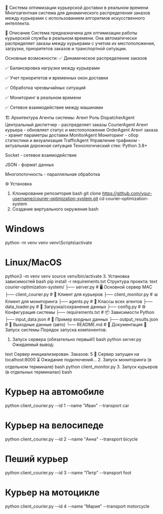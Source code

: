 🚀 Система оптимизации курьерской доставки в реальном времени
Многоагентная система для динамического распределения заказов между курьерами с использованием алгоритмов искусственного интеллекта.

🎯 Описание
Система предназначена для оптимизации работы курьерской службы в реальном времени. Она автоматически распределяет заказы между курьерами с учетом их местоположения, загрузки, приоритетов заказов и транспортной ситуации.

Основные возможности:
✅ Динамическое распределение заказов

✅ Балансировка нагрузки между курьерами

✅ Учет приоритетов и временных окон доставки

✅ Обработка чрезвычайных ситуаций

✅ Мониторинг в реальном времени

✅ Сетевое взаимодействие между машинами

🏗️ Архитектура
Агенты системы:
Агент	Роль
DispatcherAgent	Центральный диспетчер - распределяет заказы
CourierAgent	Агент курьера - обновляет статус и местоположение
OrderAgent	Агент заказа - хранит параметры доставки
MonitorAgent	Мониторинг - сбор статистики и визуализация
TrafficAgent	Управление трафиком - актуальная дорожная ситуация
Технологический стек:
Python 3.8+

Socket - сетевое взаимодействие

JSON - формат данных

Многопоточность - параллельная обработка

⚙️ Установка
1. Клонирование репозитория
bash
git clone https://github.com/your-username/courier-optimization-system.git
cd courier-optimization-system
2. Создание виртуального окружения
bash
# Windows
python -m venv venv
venv\Scripts\activate

# Linux/MacOS
python3 -m venv venv
source venv/bin/activate
3. Установка зависимостей
bash
pip install -r requirements.txt
Структура проекта:
text
courier-optimization-system/
├── server.py              # 🖥️ Основной сервер МАС
├── client_courier.py      # 🚗 Клиент для курьеров
├── client_monitor.py      # 📊 Клиент для мониторинга
├── agents.py              # 🤖 Классы всех агентов
├── data_loader.py         # 📁 Загрузка/сохранение данных
├── config.py              # ⚙️ Конфигурация системы
├── requirements.txt       # 📦 Зависимости Python
├── input_data.json        # 📄 Пример входных данных
├── output_results.json    # 💾 Выходные данные (авто)
└── README.md              # 📖 Документация
🚀 Запуск системы
Порядок запуска компонентов:
1. Запуск сервера (обязательно первый!)
bash
python server.py
Ожидаемый вывод:

text
Сервер инициализирован. Заказов: 5
🚀 Сервер запущен на localhost:8000
⏳ Ожидание подключений...
2. Запуск мониторинга (в отдельном терминале)
bash
python client_monitor.py
3. Запуск курьеров (в отдельных терминалах)
bash
# Курьер на автомобиле
python client_courier.py --id 1 --name "Иван" --transport car

# Курьер на велосипеде
python client_courier.py --id 2 --name "Анна" --transport bicycle

# Пеший курьер
python client_courier.py --id 3 --name "Петр" --transport foot

# Курьер на мотоцикле
python client_courier.py --id 4 --name "Мария" --transport motorcycle
